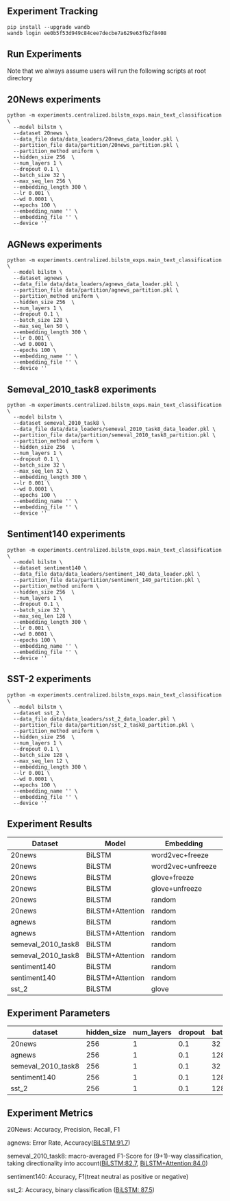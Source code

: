 ## Experiment Tracking
```shell script
pip install --upgrade wandb
wandb login ee0b5f53d949c84cee7decbe7a629e63fb2f8408
```

## Run Experiments
Note that we always assume users will run the following scripts at root directory
## 20News experiments
```
python -m experiments.centralized.bilstm_exps.main_text_classification \
  --model bilstm \
  --dataset 20news \
  --data_file data/data_loaders/20news_data_loader.pkl \
  --partition_file data/partition/20news_partition.pkl \
  --partition_method uniform \
  --hidden_size 256  \
  --num_layers 1 \
  --dropout 0.1 \
  --batch_size 32 \
  --max_seq_len 256 \
  --embedding_length 300 \
  --lr 0.001 \
  --wd 0.0001 \
  --epochs 100 \
  --embedding_name '' \
  --embedding_file '' \
  --device ''
```

## AGNews experiments
```
python -m experiments.centralized.bilstm_exps.main_text_classification \
  --model bilstm \
  --dataset agnews \
  --data_file data/data_loaders/agnews_data_loader.pkl \
  --partition_file data/partition/agnews_partition.pkl \
  --partition_method uniform \
  --hidden_size 256  \
  --num_layers 1 \
  --dropout 0.1 \
  --batch_size 128 \
  --max_seq_len 50 \
  --embedding_length 300 \
  --lr 0.001 \
  --wd 0.0001 \
  --epochs 100 \
  --embedding_name '' \
  --embedding_file '' \
  --device ''
```

## Semeval_2010_task8 experiments
```
python -m experiments.centralized.bilstm_exps.main_text_classification \
  --model bilstm \
  --dataset semeval_2010_task8 \
  --data_file data/data_loaders/semeval_2010_task8_data_loader.pkl \
  --partition_file data/partition/semeval_2010_task8_partition.pkl \
  --partition_method uniform \
  --hidden_size 256  \
  --num_layers 1 \
  --dropout 0.1 \
  --batch_size 32 \
  --max_seq_len 32 \
  --embedding_length 300 \
  --lr 0.001 \
  --wd 0.0001 \
  --epochs 100 \
  --embedding_name '' \
  --embedding_file '' \
  --device ''
```

## Sentiment140 experiments
```
python -m experiments.centralized.bilstm_exps.main_text_classification \
  --model bilstm \
  --dataset sentiment140 \
  --data_file data/data_loaders/sentiment_140_data_loader.pkl \
  --partition_file data/partition/sentiment_140_partition.pkl \
  --partition_method uniform \
  --hidden_size 256  \
  --num_layers 1 \
  --dropout 0.1 \
  --batch_size 32 \
  --max_seq_len 128 \
  --embedding_length 300 \
  --lr 0.001 \
  --wd 0.0001 \
  --epochs 100 \
  --embedding_name '' \
  --embedding_file '' \
  --device ''
```

## SST-2 experiments
```
python -m experiments.centralized.bilstm_exps.main_text_classification \
  --model bilstm \
  --dataset sst_2 \
  --data_file data/data_loaders/sst_2_data_loader.pkl \
  --partition_file data/partition/sst_2_task8_partition.pkl \
  --partition_method uniform \
  --hidden_size 256  \
  --num_layers 1 \
  --dropout 0.1 \
  --batch_size 128 \
  --max_seq_len 12 \
  --embedding_length 300 \
  --lr 0.001 \
  --wd 0.0001 \
  --epochs 100 \
  --embedding_name '' \
  --embedding_file '' \
  --device ''
```

## Experiment Results
| Dataset | Model | Embedding | Accuracy |
| ------- | ------ | ------- | ------- |
| 20news | BiLSTM | word2vec+freeze | 57.91% |
| 20news | BiLSTM | word2vec+unfreeze | 56.78% |
| 20news | BiLSTM | glove+freeze | 66.10% |
| 20news | BiLSTM | glove+unfreeze | 64.42% |
| 20news | BiLSTM | random | 66.76% |
| 20news | BiLSTM+Attention | random | 63.97% |
| agnews | BiLSTM | random | 90.46% |
| agnews | BiLSTM+Attention | random | 89.96% |
| semeval_2010_task8 | BiLSTM | random | 69.68% |
| semeval_2010_task8 | BiLSTM+Attention | random | 68.79% |
| sentiment140 | BiLSTM | random | 60.64% |
| sentiment140 | BiLSTM+Attention | random | 60.04% |
| sst_2 | BiLSTM | glove | 82.07% |

## Experiment Parameters
| dataset | hidden_size | num_layers | dropout | batch_size | max_seq_len | embedding_length | optimizer | lr | wd | epochs |
| ------- | ------ | ------- | ------- | ------- | ------- | ------- | ------- | ------- | ------- | ------- |
| 20news | 256 |  1 |  0.1 |  32 |  256 |  300 |  adam |  0.001 |  0.0001 |  200 |
| agnews | 256 |  1 |  0.1 |  128 |  50 |  300 |  adam |  0.001 |  0.0001 |  200 |
| semeval_2010_task8 | 256 |  1 |  0.1 |  32 |  32 |  300 |  adam |  0.001 |  0.0001 |  200 |
| sentiment140 | 256 |  1 |  0.1 |  128 |  32 |  300 |  adam |  0.001 |  0.0001 |  200 |
| sst_2 | 256 |  1 |  0.1 |  128 |  12 |  300 |  adam |  0.001 |  0.0001 |  200 |


## Experiment Metrics
20News: Accuracy, Precision, Recall, F1

agnews: Error Rate, Accuracy([BiLSTM:91.7](https://arxiv.org/pdf/1808.09644v1.pdf))

semeval_2010_task8: macro-averaged F1-Score for (9+1)-way classification, taking directionality into account([BiLSTM:82.7](https://www.aclweb.org/anthology/Y15-1009.pdf), 
[BiLSTM+Attention:84.0](https://www.aclweb.org/anthology/P16-2034.pdf))

sentiment140: Accuracy, F1(treat neutral as positive or negative)

sst_2: Accuracy, binary classification ([BiLSTM: 87.5](https://arxiv.org/pdf/1910.03474v1.pdf))

